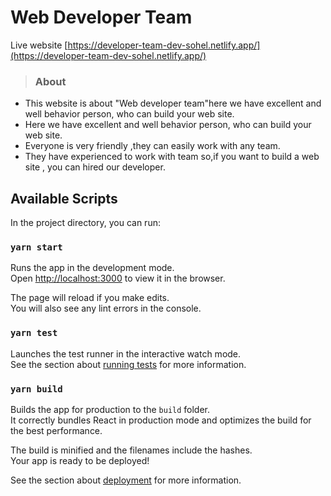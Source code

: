 # Web Developer Team

 Live website [https://developer-team-dev-sohel.netlify.app/](https://developer-team-dev-sohel.netlify.app/)

> ### About
- This website is about "Web developer team"here we have excellent and well behavior person, who can build your web site.
- Here we have excellent and well behavior person, who can build your web site.
- Everyone is very friendly ,they can easily work with any team.
- They have experienced to work with team
so,if you want to build a web site , you can hired our developer.

## Available Scripts

In the project directory, you can run:

### `yarn start`

Runs the app in the development mode.\
Open [http://localhost:3000](http://localhost:3000) to view it in the browser.

The page will reload if you make edits.\
You will also see any lint errors in the console.

### `yarn test`

Launches the test runner in the interactive watch mode.\
See the section about [running tests](https://facebook.github.io/create-react-app/docs/running-tests) for more information.

### `yarn build`

Builds the app for production to the `build` folder.\
It correctly bundles React in production mode and optimizes the build for the best performance.

The build is minified and the filenames include the hashes.\
Your app is ready to be deployed!

See the section about [deployment](https://facebook.github.io/create-react-app/docs/deployment) for more information.

